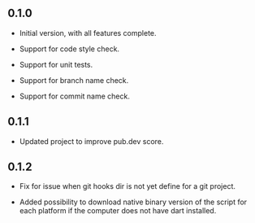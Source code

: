 ## 0.1.0

- Initial version, with all features complete.

- Support for code style check.

- Support for unit tests.

- Support for branch name check.

- Support for commit name check.

## 0.1.1

- Updated project to improve pub.dev score.

## 0.1.2

- Fix for issue when git hooks dir is not yet define for a git project.

- Added possibility to download native binary version of the script for each platform if the computer does not have dart
  installed.